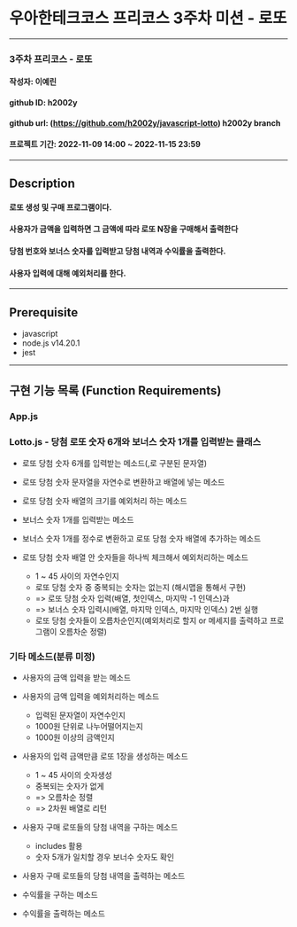 # 우아한테크코스 프리코스 3주차 미션 - 로또

---

### 3주차 프리코스 - 로또

#### 작성자: 이예린

#### github ID: h2002y

#### github url: (https://github.com/h2002y/javascript-lotto) h2002y branch

#### 프로젝트 기간: 2022-11-09 14:00 ~ 2022-11-15 23:59

---

## Description

#### 로또 생성 및 구매 프로그램이다.

#### 사용자가 금액을 입력하면 그 금액에 따라 로또 N장을 구매해서 출력한다

#### 당첨 번호와 보너스 숫자를 입력받고 당첨 내역과 수익률을 출력한다.

#### 사용자 입력에 대해 예외처리를 한다.

---

## Prerequisite

- javascript
- node.js v14.20.1
- jest

---

## 구현 기능 목록 (Function Requirements)

### App.js

### Lotto.js - 당첨 로또 숫자 6개와 보너스 숫자 1개를 입력받는 클래스

- 로또 당첨 숫자 6개를 입력받는 메소드(,로 구분된 문자열)
- 로또 당첨 숫자 문자열을 자연수로 변환하고 배열에 넣는 메소드
- 로또 당첨 숫자 배열의 크기를 예외처리 하는 메소드
- 보너스 숫자 1개를 입력받는 메소드
- 보너스 숫자 1개를 정수로 변환하고 로또 당첨 숫자 배열에 추가하는 메소드
- 로또 당첨 숫자 배열 안 숫자들을 하나씩 체크해서 예외처리하는 메소드

  - 1 ~ 45 사이의 자연수인지
  - 로또 당첨 숫자 중 중복되는 숫자는 없는지 (해시맵을 통해서 구현)
  - => 로또 당첨 숫자 입력(배열, 첫인덱스, 마지막 -1 인덱스)과
  - => 보너스 숫자 입력시(배열, 마지막 인덱스, 마지막 인덱스) 2번 실행
  - 로또 당첨 숫자들이 오름차순인지(예외처리로 할지 or 메세지를 출력하고 프로그램이 오름차순 정렬)

### 기타 메소드(분류 미정)

- 사용자의 금액 입력을 받는 메소드
- 사용자의 금액 입력을 예외처리하는 메소드
  - 입력된 문자열이 자연수인지
  - 1000원 단위로 나누어떨어지는지
  - 1000원 이상의 금액인지
- 사용자의 입력 금액만큼 로또 1장을 생성하는 메소드

  - 1 ~ 45 사이의 숫자생성
  - 중복되는 숫자가 없게
  - => 오름차순 정렬
  - => 2차원 배열로 리턴

- 사용자 구매 로또들의 당첨 내역을 구하는 메소드
  - includes 활용
  - 숫자 5개가 일치할 경우 보너수 숫자도 확인
- 사용자 구매 로또들의 당첨 내역을 출력하는 메소드

- 수익률을 구하는 메소드
- 수익률을 출력하는 메소드
